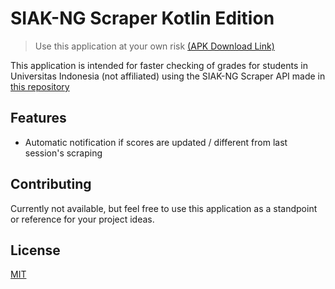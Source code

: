 # SIAK-NG Scraper Kotlin Edition
> Use this application at your own risk
[(APK Download Link)](https://github.com/stevensim226/SIAK-Scraper-Kotlin/releases/)

This application is intended for faster checking of grades for students in Universitas Indonesia (not affiliated) using the SIAK-NG Scraper API made in [this repository](https://gitlab.com/stevensim226/siak-api)

## Features
- Automatic notification if scores are updated / different from last session's scraping

## Contributing
Currently not available, but feel free to use this application as a standpoint or reference for your project ideas.

## License
[MIT](https://choosealicense.com/licenses/mit/)